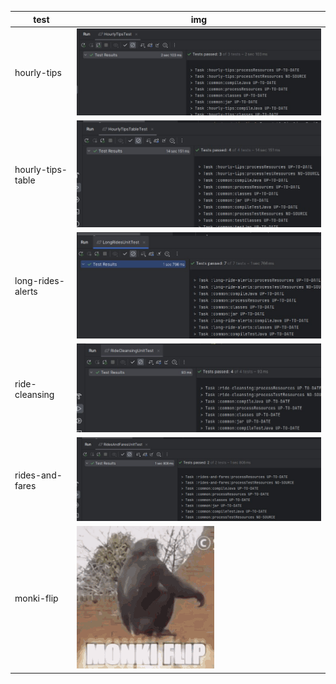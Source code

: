| test              | img                                                                                |
|-------------------|------------------------------------------------------------------------------------|
| hourly-tips       | ![](https://github.com/LexeyPivloy/big_dacha/blob/main/lab3/static/hourly-tips.jpg)       |
| hourly-tips-table | ![](https://github.com/LexeyPivloy/big_dacha/blob/main/lab3/static/hourly-tips-table.jpg) |
| long-rides-alerts | ![](https://github.com/LexeyPivloy/big_dacha/blob/main/lab3/static/long-rides-alerts.jpg) |
| ride-cleansing    | ![](https://github.com/LexeyPivloy/big_dacha/blob/main/lab3/static/ride-cleansing.jpg)    |
| rides-and-fares   | ![](https://github.com/LexeyPivloy/big_dacha/blob/main/lab3/static/rides-and-fares.jpg)   |
| monki-flip        | ![](https://github.com/LexeyPivloy/big_dacha/blob/main/lab3/static/monki-flip.gif)        |